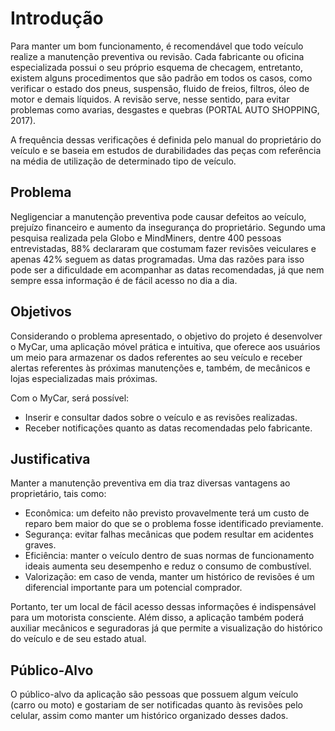 # Introdução

Para manter um bom funcionamento, é recomendável que todo veículo realize a manutenção preventiva ou revisão. Cada fabricante ou oficina especializada possui o seu próprio esquema de checagem, entretanto, existem alguns procedimentos que são padrão em todos os casos, como verificar o estado dos pneus, suspensão, fluido de freios, filtros, óleo de motor e demais líquidos. A revisão serve, nesse sentido, para evitar problemas como avarias, desgastes e quebras (PORTAL AUTO SHOPPING, 2017).

A frequência dessas verificações é definida pelo manual do proprietário do veículo e se baseia em estudos de durabilidades das peças com referência na média de utilização de determinado tipo de veículo.


## Problema

Negligenciar a manutenção preventiva pode causar defeitos ao veículo, prejuízo financeiro e aumento da insegurança do proprietário. Segundo uma pesquisa realizada pela Globo e MindMiners, dentre 400 pessoas entrevistadas, 88% declararam que costumam fazer revisões veiculares e apenas 42% seguem as datas programadas. Uma das razões para isso pode ser a dificuldade em acompanhar as datas recomendadas, já que nem sempre essa informação é de fácil acesso no dia a dia. 

## Objetivos

Considerando o problema apresentado, o objetivo do projeto é desenvolver o MyCar, uma aplicação móvel prática e intuitiva, que oferece aos usuários um meio para armazenar os dados referentes ao seu veículo e receber alertas referentes às próximas manutenções e, também, de mecânicos e lojas especializadas mais próximas. 

Com o MyCar, será possível:

- Inserir e consultar dados sobre o veículo e as revisões realizadas.
- Receber notificações quanto as datas recomendadas pelo fabricante.


## Justificativa

Manter a manutenção preventiva em dia traz diversas vantagens ao proprietário, tais como:

- Econômica: um defeito não previsto provavelmente terá um custo de reparo bem maior do que se o problema fosse identificado previamente. 
- Segurança: evitar falhas mecânicas que podem resultar em acidentes graves. 
- Eficiência: manter o veículo dentro de suas normas de funcionamento ideais aumenta seu desempenho e reduz o consumo de combustível. 
- Valorização: em caso de venda, manter um histórico de revisões é um diferencial importante para um potencial comprador.

Portanto, ter um local de fácil acesso dessas informações é indispensável para um motorista consciente. Além disso, a aplicação também poderá auxiliar mecânicos e seguradoras já que permite a visualização do histórico do veículo e de seu estado atual.


## Público-Alvo

O público-alvo da aplicação são pessoas que possuem algum veículo (carro ou moto) e gostariam de ser notificadas quanto às revisões pelo celular, assim como manter um histórico organizado desses dados.
